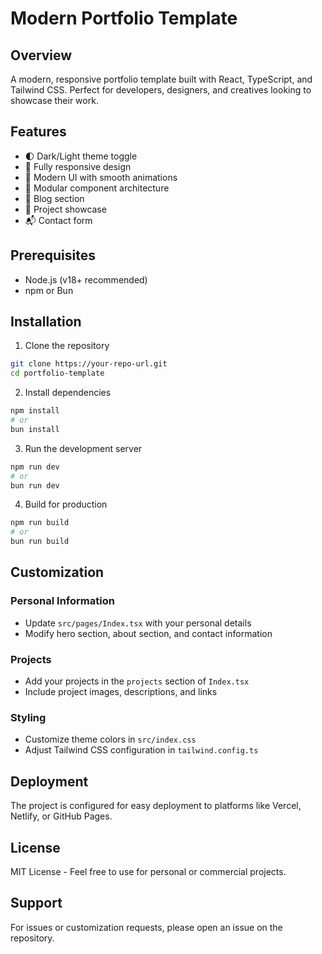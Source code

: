 
# Modern Portfolio Template

## Overview
A modern, responsive portfolio template built with React, TypeScript, and Tailwind CSS. Perfect for developers, designers, and creatives looking to showcase their work.

## Features
- 🌓 Dark/Light theme toggle
- 📱 Fully responsive design
- 🎨 Modern UI with smooth animations
- 🧩 Modular component architecture
- 📝 Blog section
- 🎯 Project showcase
- 📬 Contact form

## Prerequisites
- Node.js (v18+ recommended)
- npm or Bun

## Installation

1. Clone the repository
```bash
git clone https://your-repo-url.git
cd portfolio-template
```

2. Install dependencies
```bash
npm install
# or
bun install
```

3. Run the development server
```bash
npm run dev
# or
bun run dev
```

4. Build for production
```bash
npm run build
# or
bun run build
```

## Customization

### Personal Information
- Update `src/pages/Index.tsx` with your personal details
- Modify hero section, about section, and contact information

### Projects
- Add your projects in the `projects` section of `Index.tsx`
- Include project images, descriptions, and links

### Styling
- Customize theme colors in `src/index.css`
- Adjust Tailwind CSS configuration in `tailwind.config.ts`

## Deployment
The project is configured for easy deployment to platforms like Vercel, Netlify, or GitHub Pages.

## License
MIT License - Feel free to use for personal or commercial projects.

## Support
For issues or customization requests, please open an issue on the repository.
